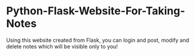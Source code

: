# Python-Flask-Website-For-Taking-Notes
Using this website created from Flask, you can login and post, modify and delete notes which will be visible only to you! 
